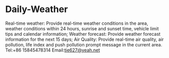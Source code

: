 # Daily-Weather
Real-time weather: Provide real-time weather conditions in the area, weather conditions within 24 hours, sunrise and sunset time, vehicle limit tips and calendar information;
Weather forecast: Provide weather forecast information for the next 15 days;
Air Quality: Provide real-time air quality, air pollution, life index and push pollution prompt message in the current area.
Tel:+86 15845478314
Email:tie627@yeah.net
